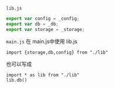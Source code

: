 `lib.js`
```js
export var config = _config;
export var db = _db;
export var storage = _storage;

```
`main.js`
在 main.js中使用 lib.js
```
import {storage,db,config} from "./lib"
```

也可以写成

```
import * as lib from "./lib"
lib.db()
```
